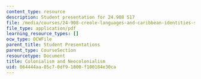 ```yaml
---
content_type: resource
description: Student presentation for 24.908 S17
file: /media/courses/24-908-creole-languages-and-caribbean-identities-spring-2017/064444aa05c70df91800f100184e30ca_MIT24_908s17_Colonialism.pdf
file_type: application/pdf
learning_resource_types: []
ocw_type: OCWFile
parent_title: Student Presentations
parent_type: CourseSection
resourcetype: Document
title: Colonialism and Neocolonialism
uid: 064444aa-05c7-0df9-1800-f100184e30ca
---
```

